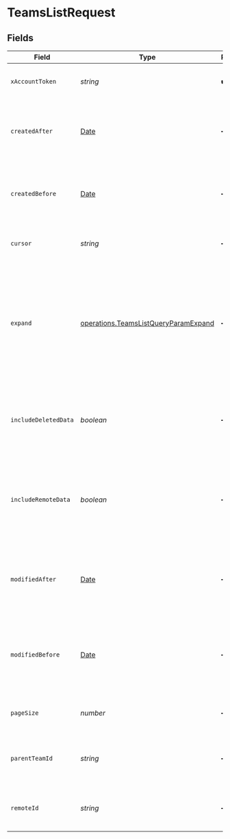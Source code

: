 # TeamsListRequest


## Fields

| Field                                                                                                                  | Type                                                                                                                   | Required                                                                                                               | Description                                                                                                            |
| ---------------------------------------------------------------------------------------------------------------------- | ---------------------------------------------------------------------------------------------------------------------- | ---------------------------------------------------------------------------------------------------------------------- | ---------------------------------------------------------------------------------------------------------------------- |
| `xAccountToken`                                                                                                        | *string*                                                                                                               | :heavy_check_mark:                                                                                                     | Token identifying the end user.                                                                                        |
| `createdAfter`                                                                                                         | [Date](https://developer.mozilla.org/en-US/docs/Web/JavaScript/Reference/Global_Objects/Date)                          | :heavy_minus_sign:                                                                                                     | If provided, will only return objects created after this datetime.                                                     |
| `createdBefore`                                                                                                        | [Date](https://developer.mozilla.org/en-US/docs/Web/JavaScript/Reference/Global_Objects/Date)                          | :heavy_minus_sign:                                                                                                     | If provided, will only return objects created before this datetime.                                                    |
| `cursor`                                                                                                               | *string*                                                                                                               | :heavy_minus_sign:                                                                                                     | The pagination cursor value.                                                                                           |
| `expand`                                                                                                               | [operations.TeamsListQueryParamExpand](../../models/operations/teamslistqueryparamexpand.md)                           | :heavy_minus_sign:                                                                                                     | Which relations should be returned in expanded form. Multiple relation names should be comma separated without spaces. |
| `includeDeletedData`                                                                                                   | *boolean*                                                                                                              | :heavy_minus_sign:                                                                                                     | Whether to include data that was marked as deleted by third party webhooks.                                            |
| `includeRemoteData`                                                                                                    | *boolean*                                                                                                              | :heavy_minus_sign:                                                                                                     | Whether to include the original data Merge fetched from the third-party to produce these models.                       |
| `modifiedAfter`                                                                                                        | [Date](https://developer.mozilla.org/en-US/docs/Web/JavaScript/Reference/Global_Objects/Date)                          | :heavy_minus_sign:                                                                                                     | If provided, only objects synced by Merge after this date time will be returned.                                       |
| `modifiedBefore`                                                                                                       | [Date](https://developer.mozilla.org/en-US/docs/Web/JavaScript/Reference/Global_Objects/Date)                          | :heavy_minus_sign:                                                                                                     | If provided, only objects synced by Merge before this date time will be returned.                                      |
| `pageSize`                                                                                                             | *number*                                                                                                               | :heavy_minus_sign:                                                                                                     | Number of results to return per page.                                                                                  |
| `parentTeamId`                                                                                                         | *string*                                                                                                               | :heavy_minus_sign:                                                                                                     | If provided, will only return teams with this parent team.                                                             |
| `remoteId`                                                                                                             | *string*                                                                                                               | :heavy_minus_sign:                                                                                                     | The API provider's ID for the given object.                                                                            |